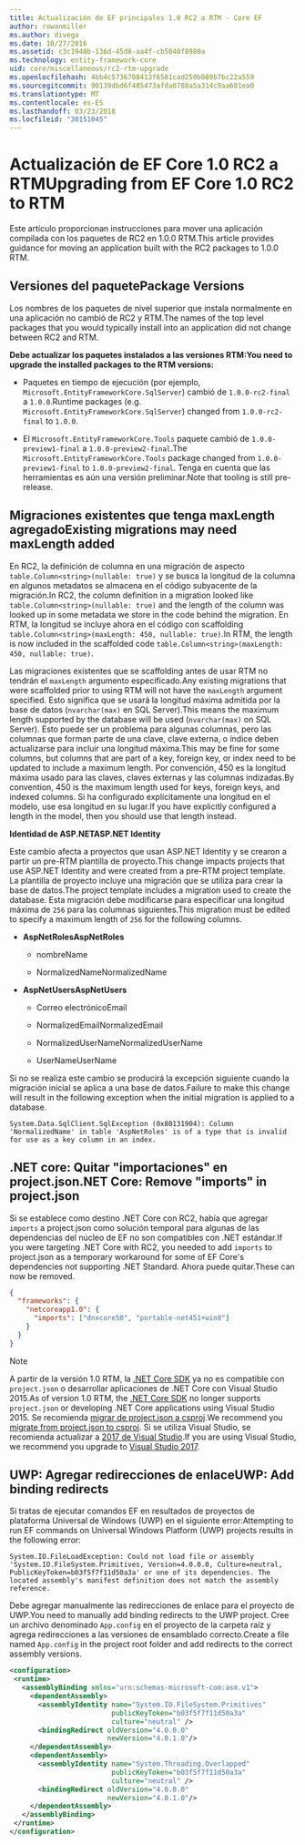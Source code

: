 ```yaml
---
title: Actualización de EF principales 1.0 RC2 a RTM - Core EF
author: rowanmiller
ms.author: divega
ms.date: 10/27/2016
ms.assetid: c3c1940b-136d-45d8-aa4f-cb5040f8980a
ms.technology: entity-framework-core
uid: core/miscellaneous/rc2-rtm-upgrade
ms.openlocfilehash: 4bb4c5736708413f6581cad250b089b7bc22a559
ms.sourcegitcommit: 90139dbd6f485473afda0788a5a314c9aa601ea0
ms.translationtype: MT
ms.contentlocale: es-ES
ms.lasthandoff: 03/23/2018
ms.locfileid: "30151045"
---
```

# <a name="upgrading-from-ef-core-10-rc2-to-rtm"></a><span data-ttu-id="ceea0-102">Actualización de EF Core 1.0 RC2 a RTM</span><span class="sxs-lookup"><span data-stu-id="ceea0-102">Upgrading from EF Core 1.0 RC2 to RTM</span></span>

<span data-ttu-id="ceea0-103">Este artículo proporcionan instrucciones para mover una aplicación compilada con los paquetes de RC2 en 1.0.0 RTM.</span><span class="sxs-lookup"><span data-stu-id="ceea0-103">This article provides guidance for moving an application built with the RC2 packages to 1.0.0 RTM.</span></span>

## <a name="package-versions"></a><span data-ttu-id="ceea0-104">Versiones del paquete</span><span class="sxs-lookup"><span data-stu-id="ceea0-104">Package Versions</span></span>

<span data-ttu-id="ceea0-105">Los nombres de los paquetes de nivel superior que instala normalmente en una aplicación no cambió de RC2 y RTM.</span><span class="sxs-lookup"><span data-stu-id="ceea0-105">The names of the top level packages that you would typically install into an application did not change between RC2 and RTM.</span></span>

<span data-ttu-id="ceea0-106">**Debe actualizar los paquetes instalados a las versiones RTM:**</span><span class="sxs-lookup"><span data-stu-id="ceea0-106">**You need to upgrade the installed packages to the RTM versions:**</span></span>

* <span data-ttu-id="ceea0-107">Paquetes en tiempo de ejecución (por ejemplo, `Microsoft.EntityFrameworkCore.SqlServer`) cambió de `1.0.0-rc2-final` a `1.0.0`.</span><span class="sxs-lookup"><span data-stu-id="ceea0-107">Runtime packages (e.g. `Microsoft.EntityFrameworkCore.SqlServer`) changed from `1.0.0-rc2-final` to `1.0.0`.</span></span>

* <span data-ttu-id="ceea0-108">El `Microsoft.EntityFrameworkCore.Tools` paquete cambió de `1.0.0-preview1-final` a `1.0.0-preview2-final`.</span><span class="sxs-lookup"><span data-stu-id="ceea0-108">The `Microsoft.EntityFrameworkCore.Tools` package changed from `1.0.0-preview1-final` to `1.0.0-preview2-final`.</span></span> <span data-ttu-id="ceea0-109">Tenga en cuenta que las herramientas es aún una versión preliminar.</span><span class="sxs-lookup"><span data-stu-id="ceea0-109">Note that tooling is still pre-release.</span></span>

## <a name="existing-migrations-may-need-maxlength-added"></a><span data-ttu-id="ceea0-110">Migraciones existentes que tenga maxLength agregado</span><span class="sxs-lookup"><span data-stu-id="ceea0-110">Existing migrations may need maxLength added</span></span>

<span data-ttu-id="ceea0-111">En RC2, la definición de columna en una migración de aspecto `table.Column<string>(nullable: true)` y se busca la longitud de la columna en algunos metadatos se almacena en el código subyacente de la migración.</span><span class="sxs-lookup"><span data-stu-id="ceea0-111">In RC2, the column definition in a migration looked like `table.Column<string>(nullable: true)` and the length of the column was looked up in some metadata we store in the code behind the migration.</span></span> <span data-ttu-id="ceea0-112">En RTM, la longitud se incluye ahora en el código con scaffolding `table.Column<string>(maxLength: 450, nullable: true)`.</span><span class="sxs-lookup"><span data-stu-id="ceea0-112">In RTM, the length is now included in the scaffolded code `table.Column<string>(maxLength: 450, nullable: true)`.</span></span>

<span data-ttu-id="ceea0-113">Las migraciones existentes que se scaffolding antes de usar RTM no tendrán el `maxLength` argumento especificado.</span><span class="sxs-lookup"><span data-stu-id="ceea0-113">Any existing migrations that were scaffolded prior to using RTM will not have the `maxLength` argument specified.</span></span> <span data-ttu-id="ceea0-114">Esto significa que se usará la longitud máxima admitida por la base de datos (`nvarchar(max)` en SQL Server).</span><span class="sxs-lookup"><span data-stu-id="ceea0-114">This means the maximum length supported by the database will be used (`nvarchar(max)` on SQL Server).</span></span> <span data-ttu-id="ceea0-115">Esto puede ser un problema para algunas columnas, pero las columnas que forman parte de una clave, clave externa, o índice deben actualizarse para incluir una longitud máxima.</span><span class="sxs-lookup"><span data-stu-id="ceea0-115">This may be fine for some columns, but columns that are part of a key, foreign key, or index need to be updated to include a maximum length.</span></span> <span data-ttu-id="ceea0-116">Por convención, 450 es la longitud máxima usado para las claves, claves externas y las columnas indizadas.</span><span class="sxs-lookup"><span data-stu-id="ceea0-116">By convention, 450 is the maximum length used for keys, foreign keys, and indexed columns.</span></span> <span data-ttu-id="ceea0-117">Si ha configurado explícitamente una longitud en el modelo, use esa longitud en su lugar.</span><span class="sxs-lookup"><span data-stu-id="ceea0-117">If you have explicitly configured a length in the model, then you should use that length instead.</span></span>

<span data-ttu-id="ceea0-118">**Identidad de ASP.NET**</span><span class="sxs-lookup"><span data-stu-id="ceea0-118">**ASP.NET Identity**</span></span>

<span data-ttu-id="ceea0-119">Este cambio afecta a proyectos que usan ASP.NET Identity y se crearon a partir un pre-RTM plantilla de proyecto.</span><span class="sxs-lookup"><span data-stu-id="ceea0-119">This change impacts projects that use ASP.NET Identity and were created from a pre-RTM project template.</span></span> <span data-ttu-id="ceea0-120">La plantilla de proyecto incluye una migración que se utiliza para crear la base de datos.</span><span class="sxs-lookup"><span data-stu-id="ceea0-120">The project template includes a migration used to create the database.</span></span> <span data-ttu-id="ceea0-121">Esta migración debe modificarse para especificar una longitud máxima de `256` para las columnas siguientes.</span><span class="sxs-lookup"><span data-stu-id="ceea0-121">This migration must be edited to specify a maximum length of `256` for the following columns.</span></span>

*  <span data-ttu-id="ceea0-122">**AspNetRoles**</span><span class="sxs-lookup"><span data-stu-id="ceea0-122">**AspNetRoles**</span></span>

    * <span data-ttu-id="ceea0-123">nombre</span><span class="sxs-lookup"><span data-stu-id="ceea0-123">Name</span></span>

    * <span data-ttu-id="ceea0-124">NormalizedName</span><span class="sxs-lookup"><span data-stu-id="ceea0-124">NormalizedName</span></span>

*  <span data-ttu-id="ceea0-125">**AspNetUsers**</span><span class="sxs-lookup"><span data-stu-id="ceea0-125">**AspNetUsers**</span></span>

   * <span data-ttu-id="ceea0-126">Correo electrónico</span><span class="sxs-lookup"><span data-stu-id="ceea0-126">Email</span></span>

   * <span data-ttu-id="ceea0-127">NormalizedEmail</span><span class="sxs-lookup"><span data-stu-id="ceea0-127">NormalizedEmail</span></span>

   * <span data-ttu-id="ceea0-128">NormalizedUserName</span><span class="sxs-lookup"><span data-stu-id="ceea0-128">NormalizedUserName</span></span>

   * <span data-ttu-id="ceea0-129">UserName</span><span class="sxs-lookup"><span data-stu-id="ceea0-129">UserName</span></span>

<span data-ttu-id="ceea0-130">Si no se realiza este cambio se producirá la excepción siguiente cuando la migración inicial se aplica a una base de datos.</span><span class="sxs-lookup"><span data-stu-id="ceea0-130">Failure to make this change will result in the following exception when the initial migration is applied to a database.</span></span>

    System.Data.SqlClient.SqlException (0x80131904): Column 'NormalizedName' in table 'AspNetRoles' is of a type that is invalid for use as a key column in an index.

## <a name="net-core-remove-imports-in-projectjson"></a><span data-ttu-id="ceea0-131">.NET core: Quitar "importaciones" en project.json</span><span class="sxs-lookup"><span data-stu-id="ceea0-131">.NET Core: Remove "imports" in project.json</span></span>

<span data-ttu-id="ceea0-132">Si se establece como destino .NET Core con RC2, había que agregar `imports` a project.json como solución temporal para algunas de las dependencias del núcleo de EF no son compatibles con .NET estándar.</span><span class="sxs-lookup"><span data-stu-id="ceea0-132">If you were targeting .NET Core with RC2, you needed to add `imports` to project.json as a temporary workaround for some of EF Core's dependencies not supporting .NET Standard.</span></span> <span data-ttu-id="ceea0-133">Ahora puede quitar.</span><span class="sxs-lookup"><span data-stu-id="ceea0-133">These can now be removed.</span></span>

``` json
{
  "frameworks": {
    "netcoreapp1.0": {
      "imports": ["dnxcore50", "portable-net451+win8"]
    }
  }
}
```

> [!NOTE]  
> <span data-ttu-id="ceea0-134">A partir de la versión 1.0 RTM, la [.NET Core SDK](https://www.microsoft.com/net/download/core) ya no es compatible con `project.json` o desarrollar aplicaciones de .NET Core con Visual Studio 2015.</span><span class="sxs-lookup"><span data-stu-id="ceea0-134">As of version 1.0 RTM, the [.NET Core SDK](https://www.microsoft.com/net/download/core) no longer supports `project.json` or developing .NET Core applications using Visual Studio 2015.</span></span> <span data-ttu-id="ceea0-135">Se recomienda [migrar de project.json a csproj](https://docs.microsoft.com/dotnet/articles/core/migration/).</span><span class="sxs-lookup"><span data-stu-id="ceea0-135">We recommend you [migrate from project.json to csproj](https://docs.microsoft.com/dotnet/articles/core/migration/).</span></span> <span data-ttu-id="ceea0-136">Si se utiliza Visual Studio, se recomienda actualizar a [2017 de Visual Studio](https://www.visualstudio.com/downloads/).</span><span class="sxs-lookup"><span data-stu-id="ceea0-136">If you are using Visual Studio, we recommend you upgrade to [Visual Studio 2017](https://www.visualstudio.com/downloads/).</span></span>

## <a name="uwp-add-binding-redirects"></a><span data-ttu-id="ceea0-137">UWP: Agregar redirecciones de enlace</span><span class="sxs-lookup"><span data-stu-id="ceea0-137">UWP: Add binding redirects</span></span>

<span data-ttu-id="ceea0-138">Si tratas de ejecutar comandos EF en resultados de proyectos de plataforma Universal de Windows (UWP) en el siguiente error:</span><span class="sxs-lookup"><span data-stu-id="ceea0-138">Attempting to run EF commands on Universal Windows Platform (UWP) projects results in the following error:</span></span>

    System.IO.FileLoadException: Could not load file or assembly 'System.IO.FileSystem.Primitives, Version=4.0.0.0, Culture=neutral, PublicKeyToken=b03f5f7f11d50a3a' or one of its dependencies. The located assembly's manifest definition does not match the assembly reference.

<span data-ttu-id="ceea0-139">Debe agregar manualmente las redirecciones de enlace para el proyecto de UWP.</span><span class="sxs-lookup"><span data-stu-id="ceea0-139">You need to manually add binding redirects to the UWP project.</span></span> <span data-ttu-id="ceea0-140">Cree un archivo denominado `App.config` en el proyecto de la carpeta raíz y agrega redirecciones a las versiones de ensamblado correcto.</span><span class="sxs-lookup"><span data-stu-id="ceea0-140">Create a file named `App.config` in the project root folder and add redirects to the correct assembly versions.</span></span>

``` xml
<configuration>
 <runtime>
   <assemblyBinding xmlns="urn:schemas-microsoft-com:asm.v1">
     <dependentAssembly>
       <assemblyIdentity name="System.IO.FileSystem.Primitives"
                         publicKeyToken="b03f5f7f11d50a3a"
                         culture="neutral" />
       <bindingRedirect oldVersion="4.0.0.0"
                        newVersion="4.0.1.0"/>
     </dependentAssembly>
     <dependentAssembly>
       <assemblyIdentity name="System.Threading.Overlapped"
                         publicKeyToken="b03f5f7f11d50a3a"
                         culture="neutral" />
       <bindingRedirect oldVersion="4.0.0.0"
                        newVersion="4.0.1.0"/>
     </dependentAssembly>
   </assemblyBinding>
 </runtime>
</configuration>
```
